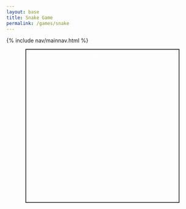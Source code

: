 ```yaml
---
layout: base
title: Snake Game
permalink: /games/snake
---
```


{% include nav/mainnav.html %}

<div id="snake-game" style="width: 400px; height: 400px; border: 2px solid #333; position: relative; margin: auto;">
    <canvas id="gameCanvas" width="400" height="400" style="background-color: #f0f0f0;"></canvas>
    <div id="score" style="text-align: center; margin-top: 10px; color: white;">Score: 0</div>
</div>

<script>
    const canvas = document.getElementById("gameCanvas");
    const ctx = canvas.getContext("2d");
    const box = 20;
    let score = 0;
    let game;

    let snake, food, d;

    document.addEventListener("keydown", direction);
    startGame();

    function startGame() {
        score = 0;
        d = null; // Reset direction
        snake = [{ x: box * 5, y: box * 5 }];
        food = { x: Math.floor(Math.random() * 20) * box, y: Math.floor(Math.random() * 20) * box };
        document.getElementById("score").innerText = "Score: 0";
        game = setInterval(draw, 100);
    }

    function direction(event) {
        event.preventDefault(); // Prevent default behavior (scrolling)
        if (event.keyCode === 37 && d !== "RIGHT") d = "LEFT";
        else if (event.keyCode === 38 && d !== "DOWN") d = "UP";
        else if (event.keyCode === 39 && d !== "LEFT") d = "RIGHT";
        else if (event.keyCode === 40 && d !== "UP") d = "DOWN";
    }

    function collision(head, array) {
        for (let i = 0; i < array.length; i++) {
            if (head.x === array[i].x && head.y === array[i].y) {
                return true;
            }
        }
        return false;
    }

    function draw() {
        ctx.fillStyle = "#f0f0f0";
        ctx.fillRect(0, 0, canvas.width, canvas.height);

        for (let i = 0; i < snake.length; i++) {
            ctx.fillStyle = (i === 0) ? "green" : "lightgreen";
            ctx.fillRect(snake[i].x, snake[i].y, box, box);
            ctx.strokeStyle = "darkgreen";
            ctx.strokeRect(snake[i].x, snake[i].y, box, box);
        }

        ctx.fillStyle = "red";
        ctx.fillRect(food.x, food.y, box, box);

        let snakeX = snake[0].x;
        let snakeY = snake[0].y;

        if (d === "LEFT") snakeX -= box;
        if (d === "UP") snakeY -= box;
        if (d === "RIGHT") snakeX += box;
        if (d === "DOWN") snakeY += box;

        if (snakeX === food.x && snakeY === food.y) {
            score++;
            food = { x: Math.floor(Math.random() * 20) * box, y: Math.floor(Math.random() * 20) * box };
        } else {
            snake.pop();
        }

        let newHead = { x: snakeX, y: snakeY };

        if (snakeX < 0 || snakeY < 0 || snakeX >= canvas.width || snakeY >= canvas.height || collision(newHead, snake)) {
            clearInterval(game);
            alert("Game Over! Your score: " + score);
            startGame(); // Restart the game automatically
            return;
        }

        snake.unshift(newHead);
        document.getElementById("score").innerText = "Score: " + score;
    }
</script>
